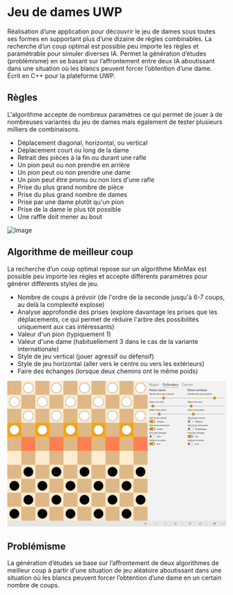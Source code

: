 # Jeu de dames UWP
Réalisation d’une application pour découvrir le jeu de dames sous toutes ses formes en supportant plus d’une dizaine de règles combinables. La recherche d’un coup optimal est possible peu importe les règles et paramétrable pour simuler diverses IA. Permet la génération d’études (problémisme) en se basant sur l’affrontement entre deux IA aboutissant dans une situation où les blancs peuvent forcer l’obtention d’une dame. Écrit en C++ pour la plateforme UWP.
## Règles
L'algorithme accepte de nombreux paramètres ce qui permet de jouer à de nombreuses variantes du jeu de dames mais également de tester plusieurs milliers de combinaisons.
- Déplacement diagonal, horizontal, ou vertical
- Déplacement court ou long de la dame
- Retrait des pièces à la fin ou durant une rafle
- Un pion peut ou non prendre en arrière
- Un pion peut ou non prendre une dame
- Un pion peut être promu ou non lors d'une rafle
- Prise du plus grand nombre de pièce
- Prise du plus grand nombre de dames
- Prise par une dame plutôt qu'un pion
- Prise de la dame le plus tôt possible
- Une raffle doit mener au bout

![Image](./images/règles.jpg)
## Algorithme de meilleur coup
La recherche d’un coup optimal repose sur un algorithme MinMax est possible peu importe les règles et accepte différents paramètres pour générer différents styles de jeu.
- Nombre de coups à prévoir (de l'ordre de la seconde jusqu'à 6-7 coups, au delà la complexité explose)
- Analyse approfondie des prises (explore davantage les prises que les déplacements, ce qui permet de réduire l'arbre des possibilités uniquement aux cas intéressants)
- Valeur d'un pion (typiquement 1)
- Valeur d'une dame (habituellement 3 dans le cas de la variante internationale)
- Style de jeu vertical (jouer agressif ou défensif)
- Style de jeu horizontal (aller vers le centre ou vers les extérieurs)
- Faire des échanges (lorsque deux chemins ont le même poids)

![Image](./images/ordinateur.jpg)
## Problémisme
La génération d’études se base sur l’affrontement de deux algorithmes de meilleur coup à partir d'une situation de jeu aléatoire aboutissant dans une situation où les blancs peuvent forcer l’obtention d’une dame en un certain nombre de coups.

